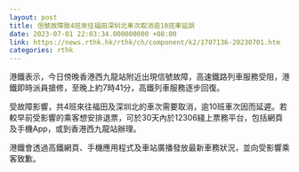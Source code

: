 ```yaml
---
layout: post
title: 信號故障致4班來往福田深圳北車次取消逾10班車延誤
date: 2023-07-01 22:03:34.000000000 +08:00
link: https://news.rthk.hk/rthk/ch/component/k2/1707136-20230701.htm
categories: rthk
---
```


港鐵表示，今日傍晚香港西九龍站附近出現信號故障，高速鐵路列車服務受阻，港鐵即時派員搶修，至晚上約7時41分，高鐵列車服務逐步回復。
 
受故障影響，共4班來往福田及深圳北的車次需要取消，逾10班車次因而延遲。若較早前受影響的乘客想安排退票，可於30天內於12306綫上票務平台，包括網頁及手機App，或到香港西九龍站辦理。

港鐵會透過高鐵網頁、手機應用程式及車站廣播發放最新車務狀況，並向受影響乘客致歉。
